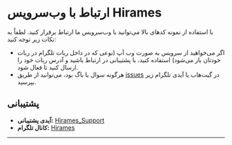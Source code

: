 # ارتباط با وب‌سرویس Hirames

با استفاده از نمونه کدهای بالا می‌توانید با وب‌سرویس ما ارتباط برقرار کنید. لطفاً به نکات زیر توجه کنید:

- اگر می‌خواهید از سرویس به صورت وب آپ (نوعی که در داخل ربات تلگرام در ربات خودتان باز می‌شود) استفاده کنید، با پشتیبانی در ارتباط باشید و آدرس ربات خود را ارسال کنید تا فعال شود.
- هرگونه سوال یا باگ بود، می‌توانید از طریق [issues](https://github.com/msaebi031/api-hirames/issues) در گیت‌هاب یا آیدی تلگرام زیر بپرسید.

## پشتیبانی

- **آیدی پشتیبانی:** [Hirames_Support](https://t.me/Hirames_Support)
- **کانال تلگرام:** [Hirames](https://t.me/Hirames)

---
